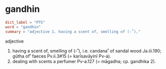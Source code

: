 # gandhin

``` toml
dict_label = "PTS"
word = "gandhin"
summary = "adjective 1. having a scent of, smelling of (-˚),"
```

adjective

1. having a scent of, smelling of (\-˚), i.e. candana˚ of sandal wood Ja.iii.190; gūtha of˚ faeces Pv.ii.3#15 (= karīsavāyinī Pv\-a).
2. dealing with scents a perfumer Pv\-a.127 (= māgadha; cp. gandhika 2).

